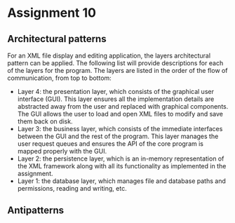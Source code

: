 # Assignment 10

## Architectural patterns

For an XML file display and editing application, the layers architectural pattern can be applied. The following list will provide descriptions for each of the layers for the program. The layers are listed in the order of the flow of communication, from top to bottom:

- Layer 4: the presentation layer, which consists of the graphical user interface (GUI). This layer ensures all the implementation details are abstracted away from the user and replaced with graphical components. The GUI allows the user to load and open XML files to modify and save them back on disk.
- Layer 3: the business layer, which consists of the immediate interfaces between the GUI and the rest of the program. This layer manages the user request queues and ensures the API of the core program is mapped properly with the GUI.
- Layer 2: the persistence layer, which is an in-memory representation of the XML framework along with all its functionality as implemented in the assignment.
- Layer 1: the database layer, which manages file and database paths and permissions, reading and writing, etc.

## Antipatterns
